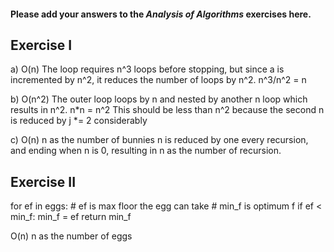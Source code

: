 #### Please add your answers to the ***Analysis of  Algorithms*** exercises here.

## Exercise I

a)
O(n)
The loop requires n^3 loops before stopping, but since a is incremented by n^2, it reduces the number of loops by n^2. n^3/n^2 = n

b)
O(n^2)
The outer loop loops by n and nested by another n loop which results in n^2. n*n = n^2
This should be less than n^2 because the second n is reduced by j *= 2 considerably

c)
O(n)
n as the number of bunnies
n is reduced by one every recursion, and ending when n is 0, resulting in n as the number of recursion.

## Exercise II

for ef in eggs: # ef is max floor the egg can take
    # min_f is optimum f
    if ef < min_f:
        min_f = ef
return min_f

O(n)
n as the number of eggs